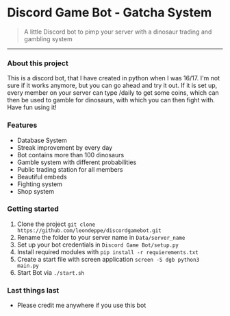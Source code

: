 # Discord Game Bot - Gatcha System

> A little Discord bot to pimp your server with a dinosaur trading and gambling system
---

### About this project
This is a discord bot, that I have created in python when I was 16/17. I'm not sure if it works anymore, but you can go ahead and try it out.
If it is set up, every member on your server can type /daily to get some coins, which can then be used to gamble for dinosaurs, with which you can then fight with.
Have fun using it!

### Features
- Database System
- Streak improvement by every day
- Bot contains more than 100 dinosaurs
- Gamble system with different probabilities
- Public trading station for all members
- Beautiful embeds
- Fighting system
- Shop system

### Getting started
1. Clone the project `git clone https://github.com/leondeppe/discordgamebot.git`
2. Rename the folder to your server name in `Data/server_name`
3. Set up your bot credentials in `Discord Game Bot/setup.py`
4. Install required modules with `pip install -r requierements.txt`
5. Create a start file with screen application `screen -S dgb python3 main.py`
6. Start Bot via `./start.sh`

### Last things last
- Please credit me anywhere if you use this bot

